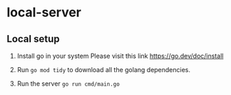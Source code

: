 # local-server


## Local setup
1. Install go in your system
Please visit this link https://go.dev/doc/install

2. Run `go mod tidy` to download all the golang dependencies.

2. Run the server `go run cmd/main.go`